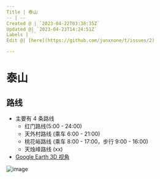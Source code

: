 ```yaml
---
Title | 泰山
-- | --
Created @ | `2023-04-22T03:38:35Z`
Updated @| `2023-04-23T14:24:51Z`
Labels | ``
Edit @| [here](https://github.com/junxnone/t/issues/2)

---
```

# 泰山



## 路线
- 主要有 4 条路线
  - 红门路线(5:00 - 24:00) 
  - 天外村路线 (乘车 6:00 - 21:00) 
  - 桃花峪路线 (乘车 8:00 - 17:00，步行 9:00 - 16:00) 
  - 天烛峰路线 (xx)
- [Google Earth 3D 视角](https://earth.google.com/earth/d/1Uzx2YoF0071ZMz52f21MHlSesddkBZjt?usp=sharing)

![image](https://user-images.githubusercontent.com/2216970/233760688-f94a8f24-de93-47cc-9a8b-404a34c9877b.png)


